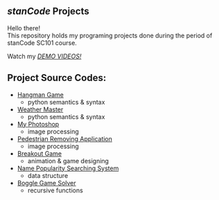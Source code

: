 ## *stanCode* Projects
Hello there!\
This repository holds my programing projects done during the period of stanCode SC101 course.

Watch my *[DEMO VIDEOS!]( https://drive.google.com/drive/folders/1Gi3bn9qPW_gR0ISyGzVPLd5Bztdvd7rF?fbclid=IwAR36BW3v_bHn-Idsh-0_ROSWLwrXOzoervZId25OOzH2LX4b6FCGDfULdDg)*

## Project Source Codes:
* [Hangman Game](https://github.com/iiirischen/MystanCodeProjects/tree/main/stanCode_projects/hangman_game)
  * python semantics & syntax
* [Weather Master](https://github.com/iiirischen/MystanCodeProjects/tree/main/stanCode_projects/weather_master)
  * python semantics & syntax
* [My Photoshop](https://github.com/iiirischen/MystanCodeProjects/tree/main/stanCode_projects/myphotoshop)
  * image processing
* [Pedestrian Removing Application](https://github.com/iiirischen/MystanCodeProjects/tree/main/stanCode_projects/pedestrian_removing_application)
  * image processing
* [Breakout Game](https://github.com/iiirischen/MystanCodeProjects/tree/main/stanCode_projects/breakout_game)
  * animation & game designing
* [Name Popularity Searching System](https://github.com/iiirischen/MystanCodeProjects/tree/main/stanCode_projects/name_popularity_searching_system)
  * data structure
* [Boggle Game Solver](https://github.com/iiirischen/MystanCodeProjects/tree/main/stanCode_projects/boggle_game)
  * recursive functions
